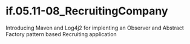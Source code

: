 # if.05.11-08_RecruitingCompany
Introducing Maven and Log4j2 for implenting an Observer and Abstract Factory pattern based Recruiting application
